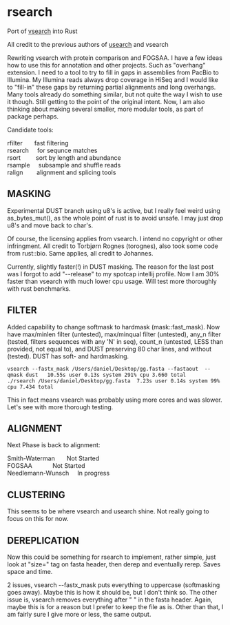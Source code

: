 # rsearch
Port of [vsearch](https://github.com/torognes/vsearch) into Rust

All credit to the previous authors of [usearch](https://www.drive5.com/usearch/) and vsearch

Rewriting vsearch with protein comparison and FOGSAA. I have a few ideas how to use this for annotation and other projects. Such as "overhang" extension. I need to a tool to try to fill in gaps in assemblies from PacBio to Illumina. My Illumina reads always drop coverage in HiSeq and I would like to "fill-in" these gaps by returning partial alignments and long overhangs. Many tools already do something similar, but not quite the way I wish to use it though. Still getting to the point of the original intent. Now, I am also thinking about making several smaller, more modular tools, as part of package perhaps. 

Candidate tools:

rfilter &nbsp;&nbsp;&nbsp;&nbsp;&nbsp; fast filtering <br>
rsearch &nbsp;&nbsp;&nbsp; for sequnce matches <br>
rsort   &nbsp;&nbsp;&nbsp;&nbsp;&nbsp;&nbsp;&nbsp; sort by length and abundance <br>
rsample &nbsp;&nbsp;&nbsp;    subsample and shuffle reads <br>
ralign  &nbsp;&nbsp;&nbsp;&nbsp;&nbsp;&nbsp;     alignment and splicing tools <br>


## MASKING

Experimental DUST branch using u8's is active, but I really feel weird using as_bytes_mut(), as the whole point of rust is to avoid unsafe. I may just drop u8's and move back to char's. 

Of course, the licensing applies from vsearch. I intend no copyright or other infringment. All credit to Torbjørn Rognes (torognes), also took some code from rust::bio. Same applies, all credit to Johannes. 

Currently, slightly faster(!) in DUST masking. The reason for the last post was I forgot to add "--release" to my spotcap intellij profile. Now I am 30% faster than vsearch with much lower cpu usage. Will test more thoroughly with rust benchmarks.

## FILTER

Added capability to change softmask to hardmask (mask::fast_mask). Now have max/minlen filter (untested), max/minqual filter (untested), any_n filter (tested, filters sequences with any 'N' in seq), count_n (untested, LESS than provided, not equal to), and DUST preserving 80 char lines, and without (tested). DUST has soft- and hardmasking. 

    vsearch --fastx_mask /Users/daniel/Desktop/gg.fasta --fastaout  --qmask dust   10.55s user 0.13s system 291% cpu 3.660 total
    ./rsearch /Users/daniel/Desktop/gg.fasta  7.23s user 0.14s system 99% cpu 7.434 total

This in fact means vsearch was probably using more cores and was slower. Let's see with more thorough testing. 

## ALIGNMENT

Next Phase is back to alignment:

Smith-Waterman     &nbsp;&nbsp;&nbsp;&nbsp;&nbsp;     Not Started <br>
FOGSAA             &nbsp;&nbsp;&nbsp;&nbsp;&nbsp;&nbsp;&nbsp;&nbsp;&nbsp;&nbsp;     Not Started <br>
Needlemann-Wunsch  &nbsp;&nbsp;&nbsp;     In progress <br>



## CLUSTERING

This seems to be where vsearch and usearch shine. Not really going to focus on this for now. 


## DEREPLICATION

Now this could be something for rsearch to implement, rather simple, just look at "size=" tag on fasta header, then derep and eventually rerep. Saves space and time. 



2 issues, vsearch --fastx_mask puts everything to uppercase (softmasking goes away). Maybe this is how it should be, but I don't think so. The other issue is, vsearch removes everything after " " in the fasta header. Again, maybe this is for a reason but I prefer to keep the file as is. Other than that, I am fairly sure I give more or less, the same output. 
